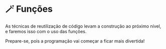 # 🪄 Funções

As técnicas de reutilização de código levam a construção ao próximo nível, e faremos isso com o uso das funções.

Prepare-se, pois a programação vai começar a ficar mais divertida!
